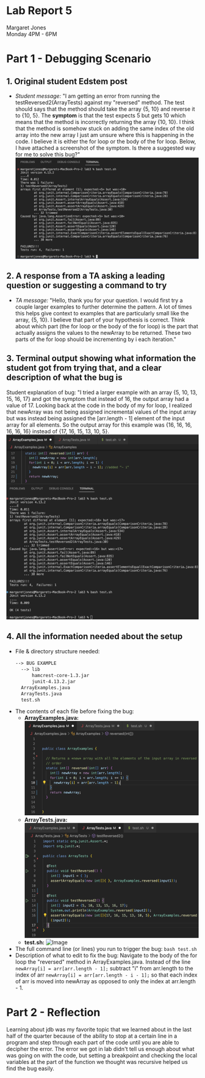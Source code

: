 # **Lab Report 5** <br />
Margaret Jones <br />
Monday 4PM - 6PM <br />

# Part 1 - Debugging Scenario

## 1. Original student Edstem post
* *Student message:* "I am getting an error from running the testReversed2(ArrayTests) against my "reversed" method. The test
should says that the method should take the array {5, 10} and reverse it to {10, 5}. The **symptom** is that the test expects 5 but gets 10 which means that the method is incorrectly returning the array {10, 10}. I think that the method is somehow stuck on adding the same index of the old array into the new array I just am unsure where this is happening in the code. I believe it is either the for loop or the body of the for loop. Below, I have attached a screenshot of the symptom. Is there a suggested way for me to solve this bug?"
![Image](symptom.png)


## 2. A response from a TA asking a leading question or suggesting a command to try
* *TA message:* "Hello, thank you for your question. I would first try a couple larger examples to further determine the pattern. A lot of times this helps give context to examples that are particularly small like the array, {5, 10}. I believe that part of your hypothesis is correct. Think about which part (the for loop or the body of the for loop) is the part that actually assigns the values to the newArray to be returned. These two parts of the for loop should be incrementing by i each iteration."

## 3. Terminal output showing what information the student got from trying that, and a clear description of what the bug is
Student explanation of bug: "I tried a larger example with an array {5, 10, 13, 15, 16, 17} and got the symptom that instead of 16, the output array had a value of 17. Looking back at the code in the body of my for loop, I realized that newArray was not being assigned incremental values of the input array but was instead being assigned the [arr.length - 1] element of the input array for all elements. So the output array for this example was {16, 16, 16, 16, 16, 16} instead of {17, 16, 15, 13, 10, 5}.
![Image](symptom_fix.png)

## 4. All the information needed about the setup
* File & directory structure needed:
  ```
  --> BUG EXAMPLE
    --> lib
        hamcrest-core-1.3.jar
        junit-4.13.2.jar
    ArrayExamples.java
    ArrayTests.java
    test.sh
  ```
* The contents of each file before fixing the bug:
  * **ArrayExamples.java:** ![Image](ArrayExamples.png)
  * **ArrayTests.java:** ![Image](ArrayTests.png)
  * **test.sh:** ![Image]()
* The full command line (or lines) you run to trigger the bug: ``` bash test.sh ```
* Description of what to edit to fix the bug: Navigate to the body of the for loop the "reversed" method in ArrayExamples.java. Instead of the line ```newArray[i] = arr[arr.length - 1];``` subtract "i" from arr.length to the index of arr ```newArray[i] = arr[arr.length - i - 1];``` so that each index of arr is moved into newArray as opposed to only the index at arr.length - 1. 



# Part 2 - Reflection
Learning about jdb was my favorite topic that we learned about in the last half of the quarter because of the ability to stop at a 
certain line in a program and step through each part of the code until you are able to decipher the error. The error we got in lab 
didn't tell us enough about what was going on with the code, but setting a breakpoint and checking the local variables at the 
part of the function we thought was recursive helped us find the bug easily. 

